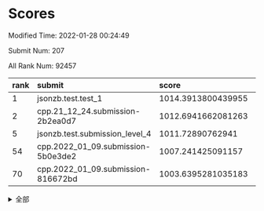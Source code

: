 # Scores

Modified Time: 2022-01-28 00:24:49

Submit Num: 207

All Rank Num: 92457

| rank |               submit               |       score        |       sigma        | pk_num |
| :--- | :--------------------------------- | :----------------- | :----------------- | :----- |
| 1    | jsonzb.test.test_1                 | 1014.3913800439955 | 0.8446516855616286 | 1782   |
| 2    | cpp.21_12_24.submission-2b2ea0d7   | 1012.6941662081263 | 0.7751006830778866 | 1788   |
| 5    | jsonzb.test.submission_level_4     | 1011.72890762941   | 0.7830677491181285 | 1787   |
| 54   | cpp.2022_01_09.submission-5b0e3de2 | 1007.241425091157  | 0.727106523548347  | 1793   |
| 70   | cpp.2022_01_09.submission-816672bd | 1003.6395281035183 | 0.7154996997239991 | 1785   |


<details>
<summary>全部</summary>

| rank |                 submit                 |       score        |       sigma        | pk_num |
| :--- | :------------------------------------- | :----------------- | :----------------- | :----- |
| 1    | jsonzb.test.test_1                     | 1014.3913800439955 | 0.8446516855616286 | 1782   |
| 2    | cpp.21_12_24.submission-2b2ea0d7       | 1012.6941662081263 | 0.7751006830778866 | 1788   |
| 3    | gobigger.level_3.submission_level_3_5  | 1012.2118905602368 | 0.8056003695091659 | 1782   |
| 4    | gobigger.level_3.submission_level_3_9  | 1011.7917642262902 | 0.7995041751712504 | 1784   |
| 5    | jsonzb.test.submission_level_4         | 1011.72890762941   | 0.7830677491181285 | 1787   |
| 6    | gobigger.level_3.submission_level_3_38 | 1011.2158511378501 | 0.770939563537749  | 1793   |
| 7    | gobigger.level_3.submission_level_3_31 | 1011.1691229844023 | 0.7608670732211947 | 1791   |
| 8    | gobigger.level_3.submission_level_3_3  | 1010.9580879227959 | 0.7666836400459749 | 1792   |
| 9    | gobigger.level_3.submission_level_3_16 | 1010.935982317967  | 0.7910995396570561 | 1781   |
| 10   | gobigger.level_3.submission_level_3_30 | 1010.9347003651966 | 0.7710442453877308 | 1785   |
| 11   | gobigger.level_3.submission_level_3_6  | 1010.9138551028158 | 0.7754876667574441 | 1787   |
| 12   | gobigger.level_3.submission_level_3_14 | 1010.7595344416676 | 0.7810400418653308 | 1788   |
| 13   | gobigger.level_3.submission_level_3_29 | 1010.7287708373464 | 0.7718662432894958 | 1784   |
| 14   | gobigger.level_3.submission_level_3_23 | 1010.6566631730337 | 0.7677027815740858 | 1788   |
| 15   | gobigger.level_3.submission_level_3_8  | 1010.6436602066968 | 0.7866193257083233 | 1786   |
| 16   | gobigger.level_3.submission_level_3_34 | 1010.6427226933649 | 0.7639085868034431 | 1784   |
| 17   | gobigger.level_3.submission_level_3_4  | 1010.5076138188617 | 0.7871870733042747 | 1789   |
| 18   | gobigger.level_3.submission_level_3_13 | 1010.4009910616845 | 0.768332192763926  | 1791   |
| 19   | gobigger.level_3.submission_level_3_7  | 1010.375776993613  | 0.7543698216468377 | 1790   |
| 20   | gobigger.level_3.submission_level_3_39 | 1010.3011972972605 | 0.7381531555257687 | 1787   |
| 21   | gobigger.level_3.submission_level_3_26 | 1010.2427269629155 | 0.7973577630192612 | 1789   |
| 22   | gobigger.level_3.submission_level_3_11 | 1010.1987802305161 | 0.7510118349939009 | 1781   |
| 23   | gobigger.level_3.submission_level_3_32 | 1010.1618675528914 | 0.7705307488341397 | 1791   |
| 24   | gobigger.level_3.submission_level_3_28 | 1010.0005146381038 | 0.758973845236617  | 1787   |
| 25   | gobigger.level_3.submission_level_3_33 | 1009.8728335338357 | 0.7549729469490815 | 1792   |
| 26   | gobigger.level_3.submission_level_3_15 | 1009.8634521396791 | 0.7522864589781159 | 1791   |
| 27   | gobigger.level_3.submission_level_3_37 | 1009.8342118940268 | 0.7597254424669322 | 1783   |
| 28   | gobigger.level_3.submission_level_3_20 | 1009.6866741415507 | 0.736627530147975  | 1785   |
| 29   | gobigger.level_3.submission_level_3_0  | 1009.6846747220687 | 0.7464297140280184 | 1782   |
| 30   | gobigger.level_3.submission_level_3_35 | 1009.6535237472528 | 0.7294883836289197 | 1784   |
| 31   | gobigger.level_3.submission_level_3_43 | 1009.6052009061477 | 0.7564483069969564 | 1790   |
| 32   | gobigger.level_3.submission_level_3_27 | 1009.5375900480468 | 0.7675298045384074 | 1788   |
| 33   | gobigger.level_3.submission_level_3_1  | 1009.521730055033  | 0.7437295648894005 | 1784   |
| 34   | gobigger.level_3.submission_level_3_49 | 1009.4546622451952 | 0.7590076168064103 | 1790   |
| 35   | gobigger.level_3.submission_level_3_12 | 1009.4540822102546 | 0.732338868939668  | 1786   |
| 36   | gobigger.level_3.submission_level_3_24 | 1009.4409751685013 | 0.7564817628540023 | 1788   |
| 37   | gobigger.level_3.submission_level_3_41 | 1009.4302586474939 | 0.7471163221628253 | 1789   |
| 38   | gobigger.level_3.submission_level_3_2  | 1009.4224723543349 | 0.7555983726808267 | 1787   |
| 39   | gobigger.level_3.submission_level_3_47 | 1009.2598673738323 | 0.7645507495587801 | 1788   |
| 40   | gobigger.level_3.submission_level_3_17 | 1009.1576294823445 | 0.7575807184804945 | 1791   |
| 41   | gobigger.level_3.submission_level_3_40 | 1009.1547228681949 | 0.7446813541789904 | 1790   |
| 42   | gobigger.level_3.submission_level_3_46 | 1009.1420672093894 | 0.7656267561253876 | 1791   |
| 43   | gobigger.level_3.submission_level_3_19 | 1009.129316941267  | 0.7462833746738262 | 1791   |
| 44   | gobigger.level_3.submission_level_3_22 | 1008.9515545150117 | 0.7435771578857198 | 1785   |
| 45   | gobigger.level_3.submission_level_3_21 | 1008.8213106161735 | 0.7388032949589342 | 1785   |
| 46   | gobigger.level_3.submission_level_3_44 | 1008.740767833153  | 0.7356733729947288 | 1781   |
| 47   | gobigger.level_3.submission_level_3_36 | 1008.7303945255043 | 0.7590874254743184 | 1786   |
| 48   | gobigger.level_3.submission_level_3_10 | 1008.6445866545234 | 0.7495547429620737 | 1789   |
| 49   | gobigger.level_3.submission_level_3_42 | 1008.5206021172219 | 0.7671448340569648 | 1783   |
| 50   | gobigger.level_3.submission_level_3_18 | 1008.5040303675547 | 0.7235371643876096 | 1784   |
| 51   | gobigger.level_3.submission_level_3_45 | 1008.4941853856485 | 0.7449290351483903 | 1787   |
| 52   | gobigger.level_3.submission_level_3_48 | 1008.342585264865  | 0.7464786227767853 | 1787   |
| 53   | gobigger.level_3.submission_level_3_25 | 1007.8939691117138 | 0.7438059123760001 | 1786   |
| 54   | cpp.2022_01_09.submission-5b0e3de2     | 1007.241425091157  | 0.727106523548347  | 1793   |
| 55   | gobigger.level_1.submission_level_1_5  | 1004.5604880165014 | 0.7324659419693671 | 1792   |
| 56   | gobigger.level_1.submission_level_1_21 | 1004.4314765079168 | 0.7259719352645766 | 1788   |
| 57   | gobigger.level_1.submission_level_1_30 | 1004.3478831102204 | 0.7227567289236498 | 1789   |
| 58   | gobigger.level_1.submission_level_1_15 | 1004.285292898225  | 0.7049786268982172 | 1788   |
| 59   | gobigger.level_1.submission_level_1_20 | 1004.2826503069766 | 0.7109752407814767 | 1789   |
| 60   | gobigger.level_1.submission_level_1_32 | 1004.1267531811006 | 0.7182609293535086 | 1784   |
| 61   | gobigger.level_1.submission_level_1_28 | 1004.0932702483016 | 0.7156666146588528 | 1790   |
| 62   | gobigger.level_1.submission_level_1_26 | 1004.0406027163564 | 0.7111099876773174 | 1783   |
| 63   | gobigger.level_1.submission_level_1_16 | 1004.0223341159772 | 0.7195555475575638 | 1792   |
| 64   | gobigger.level_1.submission_level_1_17 | 1003.9904944556829 | 0.713028413704986  | 1785   |
| 65   | gobigger.level_1.submission_level_1_6  | 1003.8130243663686 | 0.7004581095360051 | 1779   |
| 66   | gobigger.level_1.submission_level_1_39 | 1003.7578300067282 | 0.7108847397102028 | 1792   |
| 67   | gobigger.level_1.submission_level_1_31 | 1003.7416448486642 | 0.7272740520398381 | 1788   |
| 68   | gobigger.level_1.submission_level_1_34 | 1003.6603700106258 | 0.7062529505650547 | 1793   |
| 69   | gobigger.level_1.submission_level_1_33 | 1003.6546310384058 | 0.7175585167884878 | 1785   |
| 70   | cpp.2022_01_09.submission-816672bd     | 1003.6395281035183 | 0.7154996997239991 | 1785   |
| 71   | gobigger.level_1.submission_level_1_18 | 1003.62842832746   | 0.7162239549273723 | 1789   |
| 72   | gobigger.level_1.submission_level_1_11 | 1003.6172651156505 | 0.7106963468836195 | 1792   |
| 73   | gobigger.level_1.submission_level_1_36 | 1003.5937174112495 | 0.7077805301828658 | 1790   |
| 74   | gobigger.level_1.submission_level_1_1  | 1003.5658363238716 | 0.7175079183145463 | 1788   |
| 75   | gobigger.level_1.submission_level_1_4  | 1003.5479783722083 | 0.7193639124897524 | 1782   |
| 76   | gobigger.level_1.submission_level_1_23 | 1003.5445049832852 | 0.7099015963372767 | 1785   |
| 77   | gobigger.level_1.submission_level_1_41 | 1003.5392315488522 | 0.6939431381259248 | 1782   |
| 78   | gobigger.level_1.submission_level_1_43 | 1003.5130524251605 | 0.7028619740204542 | 1787   |
| 79   | gobigger.level_1.submission_level_1_3  | 1003.5009165526798 | 0.7281762601863138 | 1788   |
| 80   | gobigger.level_1.submission_level_1_40 | 1003.4958418786445 | 0.7182345998088828 | 1783   |
| 81   | gobigger.level_1.submission_level_1_44 | 1003.3301521318805 | 0.7213981852190939 | 1788   |
| 82   | gobigger.level_1.submission_level_1_46 | 1003.2481829978927 | 0.7253963184173149 | 1783   |
| 83   | gobigger.level_1.submission_level_1_2  | 1003.2084951313857 | 0.705884196265062  | 1789   |
| 84   | gobigger.level_1.submission_level_1_14 | 1003.191393457755  | 0.7008118563960855 | 1786   |
| 85   | gobigger.level_1.submission_level_1_25 | 1003.1590438843616 | 0.7113689884997796 | 1786   |
| 86   | gobigger.level_1.submission_level_1_19 | 1003.02241788084   | 0.7089909068669872 | 1785   |
| 87   | gobigger.level_1.submission_level_1_38 | 1003.0146116829297 | 0.7227443629337919 | 1780   |
| 88   | gobigger.level_1.submission_level_1_0  | 1002.9157231988681 | 0.7089733722143569 | 1784   |
| 89   | gobigger.level_1.submission_level_1_48 | 1002.9113945521684 | 0.7164107511586274 | 1785   |
| 90   | gobigger.level_1.submission_level_1_42 | 1002.86969546096   | 0.7243735842493988 | 1796   |
| 91   | gobigger.level_1.submission_level_1_49 | 1002.8033741711577 | 0.7133273761028537 | 1784   |
| 92   | gobigger.level_1.submission_level_1_45 | 1002.7551101986492 | 0.7082142064471292 | 1787   |
| 93   | gobigger.level_1.submission_level_1_27 | 1002.5796588801097 | 0.7104316147546214 | 1786   |
| 94   | gobigger.level_1.submission_level_1_22 | 1002.5342493575263 | 0.7148689747705606 | 1785   |
| 95   | gobigger.level_1.submission_level_1_10 | 1002.4220520612504 | 0.7167213997531364 | 1787   |
| 96   | gobigger.level_1.submission_level_1_47 | 1002.4140761114758 | 0.7012610659425579 | 1789   |
| 97   | gobigger.level_1.submission_level_1_9  | 1002.3830939239185 | 0.7103155887647192 | 1789   |
| 98   | gobigger.level_1.submission_level_1_13 | 1002.2970319673674 | 0.7184555473185812 | 1787   |
| 99   | gobigger.level_1.submission_level_1_8  | 1002.2128722687703 | 0.721770233504304  | 1788   |
| 100  | gobigger.level_1.submission_level_1_7  | 1002.1905775805795 | 0.7033667474678034 | 1788   |
| 101  | gobigger.level_1.submission_level_1_12 | 1001.8926337304683 | 0.7182032347584996 | 1791   |
| 102  | gobigger.level_1.submission_level_1_29 | 1001.8851921486814 | 0.7095078617814152 | 1787   |
| 103  | gobigger.level_1.submission_level_1_37 | 1001.883254931286  | 0.720484484034776  | 1786   |
| 104  | gobigger.level_1.submission_level_1_24 | 1001.7800890779315 | 0.7075455459911345 | 1783   |
| 105  | gobigger.level_1.submission_level_1_35 | 1000.6467795220418 | 0.7074378286238594 | 1789   |
| 106  | gobigger.random.submission_random_39   | 998.1273900227181  | 0.7007546442062024 | 1785   |
| 107  | gobigger.random.submission_random_47   | 998.004151819357   | 0.7196243994346677 | 1786   |
| 108  | gobigger.random.submission_random_48   | 997.3837959660442  | 0.7045142199504281 | 1783   |
| 109  | gobigger.random.submission_random_14   | 997.3339249295298  | 0.711049381790071  | 1782   |
| 110  | gobigger.random.submission_random_33   | 997.2927401404539  | 0.7114905017257831 | 1786   |
| 111  | gobigger.random.submission_random_1    | 997.1464193614597  | 0.7097144412656561 | 1783   |
| 112  | gobigger.random.submission_random_46   | 996.9815093115046  | 0.7093011232597908 | 1782   |
| 113  | gobigger.random.submission_random_23   | 996.9186482607157  | 0.7047144395461024 | 1784   |
| 114  | gobigger.random.submission_random_13   | 996.9145758972088  | 0.694468427786842  | 1791   |
| 115  | gobigger.random.submission_random_11   | 996.8886746359118  | 0.7068141098724334 | 1780   |
| 116  | gobigger.random.submission_random_26   | 996.7423928641966  | 0.7090602276083867 | 1785   |
| 117  | gobigger.random.submission_random_7    | 996.5720229933754  | 0.7148929774237721 | 1789   |
| 118  | gobigger.random.submission_random_37   | 996.554614012465   | 0.7051312139675694 | 1790   |
| 119  | gobigger.random.submission_random_9    | 996.5219608800337  | 0.7051615186044234 | 1785   |
| 120  | gobigger.random.submission_random_35   | 996.4883121514085  | 0.7099146072655732 | 1784   |
| 121  | gobigger.random.submission_random_28   | 996.4286710724003  | 0.716455828665945  | 1786   |
| 122  | gobigger.random.submission_random_6    | 996.3798424127427  | 0.7207759237791588 | 1785   |
| 123  | gobigger.random.submission_random_40   | 996.2931994131494  | 0.6978818987861366 | 1779   |
| 124  | gobigger.random.submission_random_45   | 996.2648949056972  | 0.7147904967421248 | 1788   |
| 125  | gobigger.random.submission_random_44   | 996.2399536872451  | 0.7100599193265676 | 1787   |
| 126  | gobigger.random.submission_random_19   | 996.1647872405977  | 0.7069080745830837 | 1791   |
| 127  | gobigger.random.submission_random_38   | 996.0942572796     | 0.7189087509322735 | 1786   |
| 128  | gobigger.random.submission_random_41   | 995.9396787918608  | 0.7138219414219614 | 1787   |
| 129  | gobigger.random.submission_random_18   | 995.899342773068   | 0.7213749238411188 | 1786   |
| 130  | gobigger.random.submission_random_4    | 995.8053551147148  | 0.705240059391383  | 1787   |
| 131  | gobigger.random.submission_random_21   | 995.7989936589544  | 0.7094182803361005 | 1788   |
| 132  | gobigger.random.submission_random_25   | 995.788386362817   | 0.7145987689506901 | 1789   |
| 133  | gobigger.random.submission_random_32   | 995.755689154181   | 0.7209917765765625 | 1784   |
| 134  | gobigger.random.submission_random_8    | 995.6826874095582  | 0.7189562442024464 | 1788   |
| 135  | gobigger.random.submission_random_27   | 995.6329668448548  | 0.7125000588665167 | 1786   |
| 136  | gobigger.random.submission_random_29   | 995.6250939425097  | 0.7193974347773109 | 1785   |
| 137  | gobigger.random.submission_random_22   | 995.6098266172592  | 0.713625182119086  | 1792   |
| 138  | gobigger.random.submission_random_12   | 995.6035277737028  | 0.7054587192511749 | 1785   |
| 139  | gobigger.random.submission_random_5    | 995.5967068686552  | 0.7144097762550706 | 1789   |
| 140  | gobigger.random.submission_random_34   | 995.5947109659194  | 0.7123518735591846 | 1784   |
| 141  | gobigger.random.submission_random_17   | 995.522738963269   | 0.729837875520871  | 1789   |
| 142  | gobigger.random.submission_random_0    | 995.455251092611   | 0.7119270475248828 | 1783   |
| 143  | gobigger.random.submission_random_16   | 995.3537320581154  | 0.7200803512148396 | 1790   |
| 144  | gobigger.random.submission_random_31   | 995.3416521174772  | 0.7187095874262709 | 1792   |
| 145  | gobigger.random.submission_random_24   | 995.2888788587273  | 0.7082066042676598 | 1787   |
| 146  | gobigger.random.submission_random_20   | 995.2722612529383  | 0.709992029572548  | 1784   |
| 147  | gobigger.random.submission_random_30   | 995.2410716547635  | 0.7120665290789682 | 1787   |
| 148  | gobigger.random.submission_random_49   | 995.0953033943216  | 0.7226481749894507 | 1785   |
| 149  | gobigger.random.submission_random_3    | 994.9923796985985  | 0.7191267835777606 | 1786   |
| 150  | gobigger.random.submission_random_15   | 994.9805107020442  | 0.7100731705138518 | 1786   |
| 151  | gobigger.random.submission_random_2    | 994.9711026123213  | 0.7137807167862192 | 1789   |
| 152  | gobigger.random.submission_random_43   | 994.937640098164   | 0.7124542196109924 | 1785   |
| 153  | gobigger.random.submission_random_10   | 994.6806863154605  | 0.7284381223349142 | 1792   |
| 154  | gobigger.random.submission_random_42   | 994.4878489452003  | 0.7166561255902124 | 1786   |
| 155  | gobigger.random.submission_random_36   | 994.1733931172303  | 0.7115147040333857 | 1781   |
| 156  | gobigger.level_2.submission_level_2_26 | 994.0607712901517  | 0.7442787104623518 | 1788   |
| 157  | gobigger.level_2.submission_level_2_32 | 993.6470075215227  | 0.7358420322480992 | 1786   |
| 158  | gobigger.level_2.submission_level_2_23 | 993.6362363607997  | 0.7348004468165806 | 1787   |
| 159  | gobigger.level_2.submission_level_2_36 | 993.4674595497829  | 0.7302146072650415 | 1791   |
| 160  | gobigger.level_2.submission_level_2_24 | 992.8399670200879  | 0.7323639241319319 | 1782   |
| 161  | gobigger.level_2.submission_level_2_48 | 992.7552266428077  | 0.7455118660168764 | 1789   |
| 162  | gobigger.level_2.submission_level_2_18 | 992.7100854586906  | 0.7319163716071461 | 1786   |
| 163  | gobigger.level_2.submission_level_2_28 | 992.6049029218009  | 0.7439050900854521 | 1791   |
| 164  | gobigger.level_2.submission_level_2_25 | 992.6023828775318  | 0.7409076555011104 | 1785   |
| 165  | gobigger.level_2.submission_level_2_22 | 992.58734595695    | 0.7406461690283098 | 1782   |
| 166  | gobigger.level_2.submission_level_2_27 | 992.5098301437343  | 0.7492763881866977 | 1788   |
| 167  | gobigger.level_2.submission_level_2_10 | 992.4907849519094  | 0.7303310237975785 | 1790   |
| 168  | gobigger.level_2.submission_level_2_1  | 992.4157558354322  | 0.7447951516997275 | 1781   |
| 169  | gobigger.level_2.submission_level_2_47 | 992.3737913356393  | 0.7435943552572535 | 1787   |
| 170  | gobigger.level_2.submission_level_2_41 | 992.3733489509622  | 0.7439297705789563 | 1785   |
| 171  | gobigger.level_2.submission_level_2_14 | 992.3632283361364  | 0.7536910289828577 | 1789   |
| 172  | gobigger.level_2.submission_level_2_7  | 992.3613383498039  | 0.753465795641285  | 1787   |
| 173  | gobigger.level_2.submission_level_2_29 | 992.2748987738659  | 0.7404950940071059 | 1783   |
| 174  | gobigger.level_2.submission_level_2_17 | 992.270078250043   | 0.7443581774253651 | 1785   |
| 175  | gobigger.level_2.submission_level_2_9  | 992.2244798239657  | 0.7371581498495772 | 1786   |
| 176  | gobigger.level_2.submission_level_2_34 | 992.1842836023529  | 0.7470554251926331 | 1788   |
| 177  | gobigger.level_2.submission_level_2_0  | 992.144974309288   | 0.7404857981793639 | 1786   |
| 178  | gobigger.level_2.submission_level_2_30 | 992.1330687701254  | 0.7467059851379267 | 1795   |
| 179  | gobigger.level_2.submission_level_2_6  | 992.1223552124004  | 0.7382418276796534 | 1794   |
| 180  | gobigger.level_2.submission_level_2_5  | 992.0360516903991  | 0.7435733594692198 | 1790   |
| 181  | gobigger.level_2.submission_level_2_40 | 992.0038248752211  | 0.7687284975201731 | 1784   |
| 182  | gobigger.level_2.submission_level_2_38 | 991.9905746122507  | 0.7476392390145172 | 1785   |
| 183  | gobigger.level_2.submission_level_2_42 | 991.9835844701113  | 0.7453634459937201 | 1789   |
| 184  | gobigger.level_2.submission_level_2_16 | 991.9835161572399  | 0.7485316303674654 | 1789   |
| 185  | gobigger.level_2.submission_level_2_37 | 991.9326829848565  | 0.7535089791560752 | 1785   |
| 186  | gobigger.level_2.submission_level_2_8  | 991.9242518447787  | 0.7334652432973002 | 1785   |
| 187  | gobigger.level_2.submission_level_2_44 | 991.8096786982671  | 0.7378633891333006 | 1785   |
| 188  | gobigger.level_2.submission_level_2_35 | 991.8003586002588  | 0.7854001665638933 | 1788   |
| 189  | gobigger.level_2.submission_level_2_3  | 991.790706541034   | 0.7399186565702484 | 1779   |
| 190  | gobigger.level_2.submission_level_2_31 | 991.7816386773601  | 0.7294002634769047 | 1784   |
| 191  | gobigger.level_2.submission_level_2_4  | 991.7432980524254  | 0.7608893458319999 | 1786   |
| 192  | gobigger.level_2.submission_level_2_21 | 991.6774963985305  | 0.7673508082067394 | 1783   |
| 193  | gobigger.level_2.submission_level_2_11 | 991.5748895199697  | 0.7407221612616075 | 1784   |
| 194  | gobigger.level_2.submission_level_2_12 | 991.5430962633607  | 0.755547561786944  | 1782   |
| 195  | gobigger.level_2.submission_level_2_46 | 991.5259268175316  | 0.7415449172224059 | 1790   |
| 196  | gobigger.level_2.submission_level_2_19 | 991.3282090749967  | 0.7434830701500323 | 1783   |
| 197  | gobigger.level_2.submission_level_2_43 | 991.1074089066963  | 0.7629759422485819 | 1789   |
| 198  | gobigger.level_2.submission_level_2_45 | 991.0965911899214  | 0.7561568467066924 | 1790   |
| 199  | gobigger.level_2.submission_level_2_13 | 991.046358029003   | 0.7438299904225445 | 1791   |
| 200  | gobigger.level_2.submission_level_2_49 | 990.973321030336   | 0.7463290356344712 | 1783   |
| 201  | gobigger.level_2.submission_level_2_2  | 990.9493705709051  | 0.7545165476126414 | 1781   |
| 202  | gobigger.level_2.submission_level_2_15 | 990.6783666560782  | 0.7810657888945912 | 1781   |
| 203  | gobigger.level_2.submission_level_2_39 | 990.6730982371687  | 0.7632559755778365 | 1784   |
| 204  | gobigger.level_2.submission_level_2_33 | 990.2134692292171  | 0.7555221265172011 | 1781   |
| 205  | gobigger.level_2.submission_level_2_20 | 989.6299156650032  | 0.7967595654515426 | 1788   |
| 206  | gobigger.none.submission_none_1        | 978.5027208977772  | 1.199655014668678  | 1786   |
| 207  | gobigger.none.submission_none_0        | 975.242998853981   | 1.3859960343436672 | 1787   |

</details>